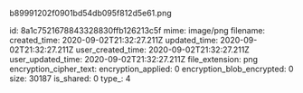 b89991202f0901bd54db095f812d5e61.png

id: 8a1c7521678843328830ffb126213c5f
mime: image/png
filename: 
created_time: 2020-09-02T21:32:27.211Z
updated_time: 2020-09-02T21:32:27.211Z
user_created_time: 2020-09-02T21:32:27.211Z
user_updated_time: 2020-09-02T21:32:27.211Z
file_extension: png
encryption_cipher_text: 
encryption_applied: 0
encryption_blob_encrypted: 0
size: 30187
is_shared: 0
type_: 4